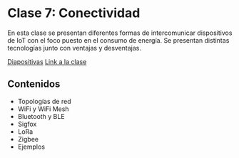 # Clase 7: Conectividad

En esta clase se presentan diferentes formas de intercomunicar
dispositivos de IoT con el foco puesto en el consumo de energía. Se
presentan distintas tecnologías junto con ventajas y desventajas.

[Diapositivas](https://github.com/neon-iot/hands-on-iot/blob/main/slides/Clase%207%20-%20Conectividad.pdf)
[Link a la clase](https://www.youtube.com/watch?v=uaXuMB7AQKg)

## Contenidos

- Topologías de red
- WiFi y WiFi Mesh
- Bluetooth y BLE
- Sigfox
- LoRa
- Zigbee
- Ejemplos
